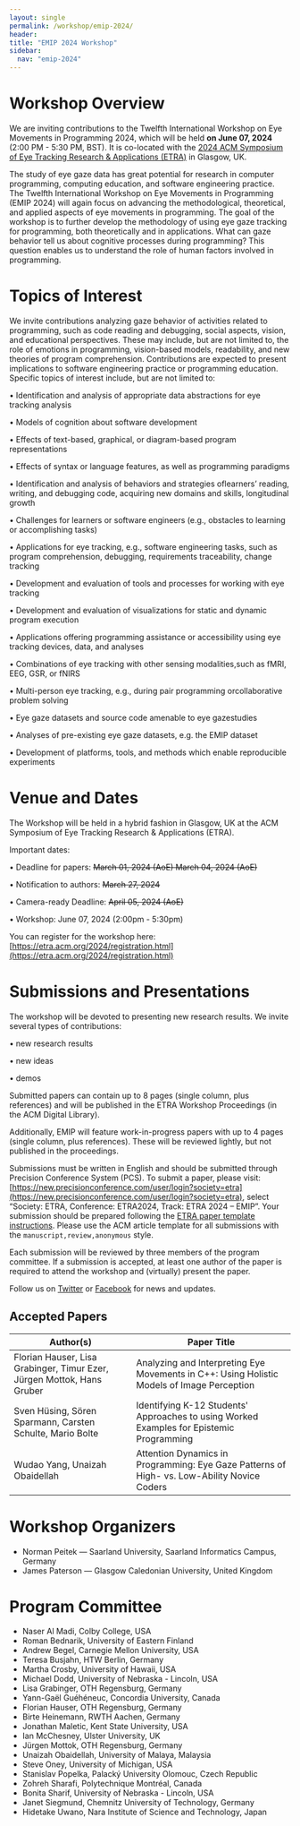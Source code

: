 ```yaml
---
layout: single
permalink: /workshop/emip-2024/
header:
title: "EMIP 2024 Workshop"
sidebar:
  nav: "emip-2024"
---
```


# Workshop Overview
We are inviting contributions to the Twelfth International Workshop on Eye Movements in Programming 2024, which will be held **on June 07, 2024** (2:00 PM - 5:30 PM, BST). It is co-located with the [2024 ACM Symposium of Eye Tracking Research & Applications (ETRA)](http://etra.acm.org/2024/) in Glasgow, UK.

The study of eye gaze data has great potential for research in computer programming, computing education, and software engineering practice. The Twelfth International Workshop on Eye Movements in Programming (EMIP 2024) will again focus on advancing the methodological, theoretical, and applied aspects of eye movements in programming. The goal of the workshop is to further develop the methodology of using eye gaze tracking for programming, both theoretically and in applications. What can gaze behavior tell us about cognitive processes during programming? This question enables us to understand the role of human factors involved in programming.

# Topics of Interest
We invite contributions analyzing gaze behavior of activities related to programming, such as code reading and debugging, social aspects, vision, and educational perspectives. These may include, but are not limited to, the role of emotions in programming, vision-based models, readability, and new theories of program comprehension. Contributions are expected to present implications to software engineering practice or programming education. Specific topics of interest include, but are not limited to:

• Identification and analysis of appropriate data abstractions for eye tracking analysis

• Models of cognition about software development

• Effects of text-based, graphical, or diagram-based program representations

• Effects of syntax or language features, as well as programming paradigms

• Identification and analysis of behaviors and strategies oflearners’ reading, writing, and debugging code, acquiring new domains and skills, longitudinal growth

• Challenges for learners or software engineers (e.g., obstacles to learning or accomplishing tasks)

• Applications for eye tracking, e.g., software engineering tasks, such as program comprehension, debugging, requirements traceability, change tracking

• Development and evaluation of tools and processes for working with eye tracking

• Development and evaluation of visualizations for static and dynamic program execution

• Applications offering programming assistance or accessibility using eye tracking devices, data, and analyses

• Combinations of eye tracking with other sensing modalities,such as fMRI, EEG, GSR, or fNIRS

• Multi-person eye tracking, e.g., during pair programming orcollaborative problem solving

• Eye gaze datasets and source code amenable to eye gazestudies

• Analyses of pre-existing eye gaze datasets, e.g. the EMIP dataset

• Development of platforms, tools, and methods which enable reproducible experiments


# Venue and Dates

The Workshop will be held in a hybrid fashion in Glasgow, UK at the ACM Symposium of Eye Tracking Research & Applications (ETRA).

Important dates:

• Deadline for papers: ~~March 01, 2024 (AoE) March 04, 2024 (AoE)~~

• Notification to authors: ~~March 27, 2024~~

• Camera-ready Deadline: ~~April 05, 2024 (AoE)~~

• Workshop: June 07, 2024 (2:00pm - 5:30pm)

You can register for the workshop here: [https://etra.acm.org/2024/registration.html](https://etra.acm.org/2024/registration.html)


# Submissions and Presentations
The workshop will be devoted to presenting new research results. We invite several types of contributions:

• new research results

• new ideas

• demos

Submitted papers can contain up to 8 pages (single column, plus references) and will be published in the ETRA Workshop Proceedings (in the ACM Digital Library).

Additionally, EMIP will feature work-in-progress papers with up to 4 pages (single column, plus references). These will be reviewed lightly, but not published in the proceedings. 

Submissions must be written in English and should be submitted through Precision Conference System (PCS). To submit a paper, please visit: [https://new.precisionconference.com/user/login?society=etra](https://new.precisionconference.com/user/login?society=etra), select “Society: ETRA, Conference: ETRA2024, Track: ETRA 2024 – EMIP”. Your submission should be prepared following the [ETRA paper template instructions](http://etra.acm.org/2024/submissionprocess.html). Please use the ACM article template for all submissions with the `manuscript,review,anonymous` style.

Each submission will be reviewed by three members of the program committee. If a submission is accepted, at least one author of the paper is required to attend the workshop and (virtually) present the paper.

Follow us on [Twitter](https://twitter.com/emipws) or [Facebook](https://www.facebook.com/emipws/) for news and updates.

## Accepted Papers

| Author(s) | Paper Title |
|---|---|
| Florian Hauser, Lisa Grabinger, Timur Ezer, Jürgen Mottok, Hans Gruber | Analyzing and Interpreting Eye Movements in C++: Using Holistic Models of Image Perception |
| Sven Hüsing, Sören Sparmann, Carsten Schulte, Mario Bolte | Identifying K-12 Students' Approaches to using Worked Examples for Epistemic Programming |
| Wudao Yang, Unaizah Obaidellah| Attention Dynamics in Programming: Eye Gaze Patterns of High- vs. Low-Ability Novice Coders |

# Workshop Organizers
- Norman Peitek — Saarland University, Saarland Informatics Campus, Germany
- James Paterson — Glasgow Caledonian University, United Kingdom

# Program Committee
- Naser Al Madi, Colby College, USA
- Roman Bednarik, University of Eastern Finland
- Andrew Begel, Carnegie Mellon University, USA
- Teresa Busjahn, HTW Berlin, Germany
- Martha Crosby, University of Hawaii, USA
- Michael Dodd, University of Nebraska - Lincoln, USA
- Lisa Grabinger, OTH Regensburg, Germany
- Yann-Gaël Guéhéneuc, Concordia University, Canada
- Florian Hauser, OTH Regensburg, Germany
- Birte Heinemann, RWTH Aachen, Germany
- Jonathan Maletic, Kent State University, USA
- Ian McChesney, Ulster University, UK
- Jürgen Mottok, OTH Regensburg, Germany
- Unaizah Obaidellah, University of Malaya, Malaysia
- Steve Oney, University of Michigan, USA
- Stanislav Popelka, Palacký University Olomouc, Czech Republic
- Zohreh Sharafi, Polytechnique Montréal, Canada
- Bonita Sharif, University of Nebraska - Lincoln, USA
- Janet Siegmund, Chemnitz University of Technology, Germany
- Hidetake Uwano, Nara Institute of Science and Technology, Japan
